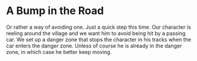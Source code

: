 # A Bump in the Road
Or rather a way of avoiding one. Just a quick step this time. Our character is reeling around the village and we want him to avoid being hit by a passing car. We set up a danger zone that stops the character in his tracks when the car enters the danger zone. Unless of course he is already in the danger zone, in which case he better keep moving.
